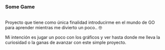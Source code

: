 ### Some Game
<br/>Proyecto que tiene como única finalidad introducirme en el
mundo de GO para aprender mientras me divierto un poco.. :nerd_face:

Mi intención es jugar un poco con los gráficos y ver hasta donde me lleva
la curiosidad o la ganas de avanzar con este simple proyecto.
